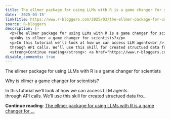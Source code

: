 ```yaml
---
title: The ellmer package for using LLMs with R is a game changer for scientists
date: '2025-03-15'
linkTitle: https://www.r-bloggers.com/2025/03/the-ellmer-package-for-using-llms-with-r-is-a-game-changer-for-scientists/
source: R-bloggers
description: |-
  <p>The ellmer package for using LLMs with R is a game changer for scientists</p>
  <p>Why is ellmer a game changer for scientists?</p>
  <p>In this tutorial we’ll look at how we can access LLM agents<br />
  through API calls. We’ll use this skill for created structued data fro...</p>
  <strong>Continue reading</strong>: <a href="https://www.r-bloggers.com/2025/03/the-ellmer-package-for-using-llms-with-r-is-a-game-changer-for-scientists/">The ellmer package for using LLMs with R is a game changer for ...
disable_comments: true
---
```

<p>The ellmer package for using LLMs with R is a game changer for scientists</p>
<p>Why is ellmer a game changer for scientists?</p>
<p>In this tutorial we’ll look at how we can access LLM agents<br />
through API calls. We’ll use this skill for created structued data fro...</p>
<strong>Continue reading</strong>: <a href="https://www.r-bloggers.com/2025/03/the-ellmer-package-for-using-llms-with-r-is-a-game-changer-for-scientists/">The ellmer package for using LLMs with R is a game changer for ...